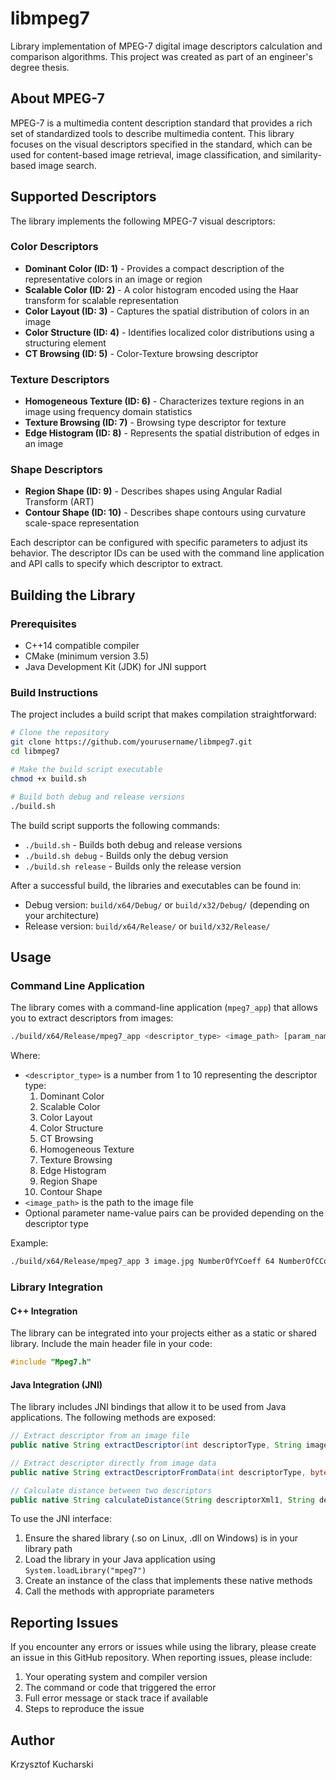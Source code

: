 # libmpeg7

Library implementation of MPEG-7 digital image descriptors calculation and comparison algorithms. This project was created as part of an engineer's degree thesis.

## About MPEG-7

MPEG-7 is a multimedia content description standard that provides a rich set of standardized tools to describe multimedia content. This library focuses on the visual descriptors specified in the standard, which can be used for content-based image retrieval, image classification, and similarity-based image search.

## Supported Descriptors

The library implements the following MPEG-7 visual descriptors:

### Color Descriptors
- **Dominant Color (ID: 1)** - Provides a compact description of the representative colors in an image or region
- **Scalable Color (ID: 2)** - A color histogram encoded using the Haar transform for scalable representation
- **Color Layout (ID: 3)** - Captures the spatial distribution of colors in an image
- **Color Structure (ID: 4)** - Identifies localized color distributions using a structuring element
- **CT Browsing (ID: 5)** - Color-Texture browsing descriptor

### Texture Descriptors
- **Homogeneous Texture (ID: 6)** - Characterizes texture regions in an image using frequency domain statistics
- **Texture Browsing (ID: 7)** - Browsing type descriptor for texture
- **Edge Histogram (ID: 8)** - Represents the spatial distribution of edges in an image

### Shape Descriptors
- **Region Shape (ID: 9)** - Describes shapes using Angular Radial Transform (ART)
- **Contour Shape (ID: 10)** - Describes shape contours using curvature scale-space representation

Each descriptor can be configured with specific parameters to adjust its behavior. The descriptor IDs can be used with the command line application and API calls to specify which descriptor to extract.

## Building the Library

### Prerequisites
- C++14 compatible compiler
- CMake (minimum version 3.5)
- Java Development Kit (JDK) for JNI support

### Build Instructions

The project includes a build script that makes compilation straightforward:

```bash
# Clone the repository
git clone https://github.com/yourusername/libmpeg7.git
cd libmpeg7

# Make the build script executable
chmod +x build.sh

# Build both debug and release versions
./build.sh
```

The build script supports the following commands:

- `./build.sh` - Builds both debug and release versions
- `./build.sh debug` - Builds only the debug version
- `./build.sh release` - Builds only the release version

After a successful build, the libraries and executables can be found in:
- Debug version: `build/x64/Debug/` or `build/x32/Debug/` (depending on your architecture)
- Release version: `build/x64/Release/` or `build/x32/Release/`

## Usage

### Command Line Application

The library comes with a command-line application (`mpeg7_app`) that allows you to extract descriptors from images:

```bash
./build/x64/Release/mpeg7_app <descriptor_type> <image_path> [param_name param_value ...]
```

Where:
- `<descriptor_type>` is a number from 1 to 10 representing the descriptor type:
  1. Dominant Color
  2. Scalable Color
  3. Color Layout
  4. Color Structure
  5. CT Browsing
  6. Homogeneous Texture
  7. Texture Browsing
  8. Edge Histogram
  9. Region Shape
  10. Contour Shape
- `<image_path>` is the path to the image file
- Optional parameter name-value pairs can be provided depending on the descriptor type

Example:
```bash
./build/x64/Release/mpeg7_app 3 image.jpg NumberOfYCoeff 64 NumberOfCCoeff 64
```

### Library Integration

#### C++ Integration

The library can be integrated into your projects either as a static or shared library. Include the main header file in your code:

```cpp
#include "Mpeg7.h"
```

#### Java Integration (JNI)

The library includes JNI bindings that allow it to be used from Java applications. The following methods are exposed:

```java
// Extract descriptor from an image file
public native String extractDescriptor(int descriptorType, String imagePath, String[] parameters);

// Extract descriptor directly from image data
public native String extractDescriptorFromData(int descriptorType, byte[] imageData, String[] parameters);

// Calculate distance between two descriptors
public native String calculateDistance(String descriptorXml1, String descriptorXml2, String[] parameters);
```

To use the JNI interface:
1. Ensure the shared library (.so on Linux, .dll on Windows) is in your library path
2. Load the library in your Java application using `System.loadLibrary("mpeg7")`
3. Create an instance of the class that implements these native methods
4. Call the methods with appropriate parameters

## Reporting Issues

If you encounter any errors or issues while using the library, please create an issue in this GitHub repository. When reporting issues, please include:

1. Your operating system and compiler version
2. The command or code that triggered the error
3. Full error message or stack trace if available
4. Steps to reproduce the issue

## Author

Krzysztof Kucharski